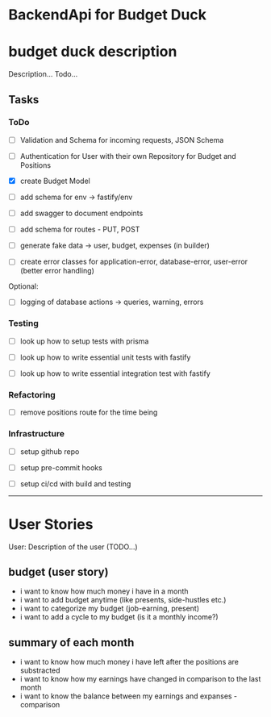 # BackendApi for Budget Duck

# budget duck description

Description... Todo...

## Tasks

### ToDo

- [ ] Validation and Schema for incoming requests, JSON Schema
- [ ] Authentication for User with their own Repository for Budget and Positions
- [x] create Budget Model
- [ ] add schema for env -> fastify/env
- [ ] add swagger to document endpoints
- [ ] add schema for routes - PUT, POST

- [ ] generate fake data -> user, budget, expenses (in builder)
- [ ] create error classes for application-error, database-error, user-error (better error handling)


Optional:
- [ ] logging of database actions -> queries, warning, errors

### Testing

- [ ] look up how to setup tests with prisma
- [ ] look up how to write essential unit tests with fastify
- [ ] look up how to write essential integration test with fastify


### Refactoring

- [ ] remove positions route for the time being

### Infrastructure

- [ ] setup github repo
- [ ] setup pre-commit hooks
- [ ] setup ci/cd with build and testing


--------------------------------------------------

# User Stories

User:
Description of the user (TODO...)

## budget (user story)

- i want to know how much money i have in a month
- i want to add budget anytime (like presents, side-hustles etc.)
- i want to categorize my budget (job-earning, present)
- i want to add a cycle to my budget (is it a monthly income?)


## summary of each month

- i want to know how much money i have left after the positions are substracted
- i want to know how my earnings have changed in comparison to the last month
- i want to know the balance between my earnings and expanses - comparison
